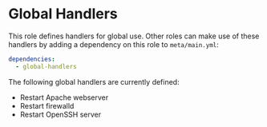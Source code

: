 # Global Handlers

This role defines handlers for global use. Other roles can make use of these
handlers by adding a dependency on this role to `meta/main.yml`:

```yaml
dependencies:
  - global-handlers
```

The following global handlers are currently defined:

- Restart Apache webserver
- Restart firewalld
- Restart OpenSSH server

